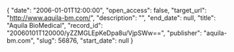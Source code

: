 {
  "date": "2006-01-01T12:00:00", 
  "open_access": false, 
  "target_url": "http://www.aquila-bm.com/", 
  "description": "", 
  "end_date": null, 
  "title": "Aquila BioMedical", 
  "record_id": "20060101T120000/yZZMGLEpKeDpa8u/VjpSWw==", 
  "publisher": "aquila-bm.com", 
  "slug": 56876, 
  "start_date": null
}

